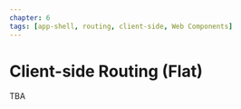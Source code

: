 ```yaml
---
chapter: 6
tags: [app-shell, routing, client-side, Web Components]
---
```


# Client-side Routing (Flat)

TBA
